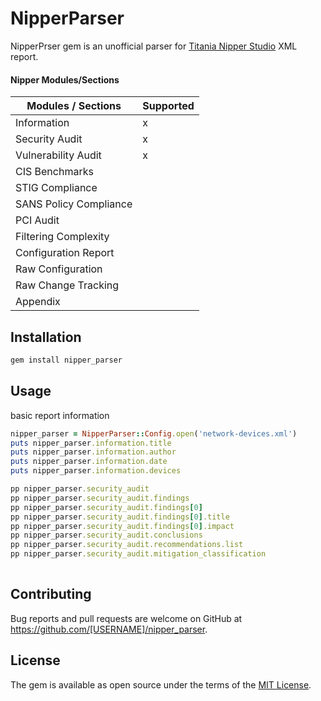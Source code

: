 # NipperParser

NipperPrser gem is an unofficial parser for [Titania Nipper Studio](https://www.titania.com/products/nipper-studio) XML report.


#### Nipper Modules/Sections

| Modules / Sections     | Supported |
|------------------------|-----------|
| Information            |     x     |
| Security Audit         |     x     |
| Vulnerability Audit    |     x     |
| CIS Benchmarks         |           |
| STIG Compliance        |           |
| SANS Policy Compliance |           |
| PCI Audit              |           |
| Filtering Complexity   |           |
| Configuration Report   |           |
| Raw Configuration      |           |
| Raw Change Tracking    |           |
| Appendix               |           |
 

## Installation

```ruby
gem install nipper_parser
```
## Usage

basic report information 
```ruby
nipper_parser = NipperParser::Config.open('network-devices.xml') 
puts nipper_parser.information.title
puts nipper_parser.information.author
puts nipper_parser.information.date
puts nipper_parser.information.devices

pp nipper_parser.security_audit
pp nipper_parser.security_audit.findings
pp nipper_parser.security_audit.findings[0]
pp nipper_parser.security_audit.findings[0].title
pp nipper_parser.security_audit.findings[0].impact
pp nipper_parser.security_audit.conclusions
pp nipper_parser.security_audit.recommendations.list
pp nipper_parser.security_audit.mitigation_classification
 
```


## Contributing

Bug reports and pull requests are welcome on GitHub at https://github.com/[USERNAME]/nipper_parser.


## License

The gem is available as open source under the terms of the [MIT License](http://opensource.org/licenses/MIT).

